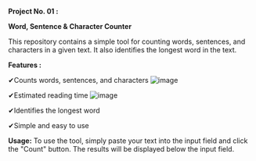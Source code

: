 **Project No. 01 :**

**Word, Sentence & Character Counter**

 This repository contains a simple tool for counting words, sentences, and characters in a given text. It also identifies the longest word in the text.


**Features :**

 ✔Counts words, sentences, and characters
 ![image](https://github.com/yamin-401533/CodeAlpha_Internship/assets/141956369/aa6b3187-5f5f-4fcf-9689-aeaa1351a631)

 ✔Estimated reading time
 ![image](https://github.com/yamin-401533/CodeAlpha_Internship/assets/141956369/1c1152c1-6490-47e3-92ab-98921b8c4573)

 ✔Identifies the longest word

 ✔Simple and easy to use
 
**Usage:**
 To use the tool, simply paste your text into the input field and click the "Count" button. The results will be displayed below the input field.


 
